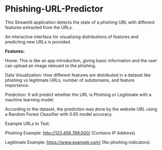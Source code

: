 # Phishing-URL-Predictor

This Streamlit application detects the state of a phishing URL with different features extracted from the URLs.

An interactive interface for visualizing distributions of features and predicting new URLs is provided.

**Features:**

Home: This is like an app introduction, giving basic information and the user can upload an image relevant to the phishing.

Data Visualization: How different features are distributed in a dataset like phishing vs legitimate URLs, number of subdomains, and feature importance.

Prediction: It will predict whether the URL is Phishing or Legitimate with a machine learning model.

According to the dataset, the prediction was done by the website URL using a Random Forest Classifier with 0.65 model accuracy. 

Example URLs to Test:

Phishing Example: http://123.456.789.000/ (Contains IP Address)

Legitimate Example: https://www.example.com/ (No phishing indicators)
